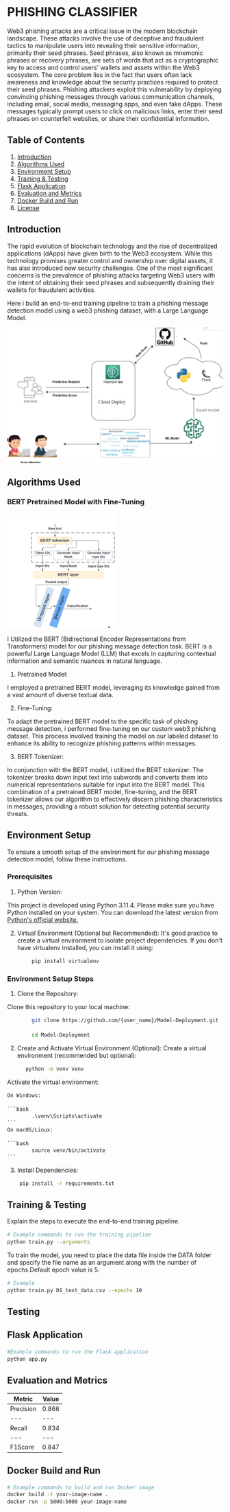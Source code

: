 # PHISHING CLASSIFIER


Web3 phishing attacks are a critical issue in the modern blockchain landscape. These
attacks involve the use of deceptive and fraudulent tactics to manipulate users into revealing
their sensitive information, primarily their seed phrases. Seed phrases, also known as
mnemonic phrases or recovery phrases, are sets of words that act as a cryptographic key to
access and control users' wallets and assets within the Web3 ecosystem.
The core problem lies in the fact that users often lack awareness and knowledge about the
security practices required to protect their seed phrases. Phishing attackers exploit this
vulnerability by deploying convincing phishing messages through various communication
channels, including email, social media, messaging apps, and even fake dApps. These
messages typically prompt users to click on malicious links, enter their seed phrases on
counterfeit websites, or share their confidential information.

## Table of Contents

1. [Introduction](#introduction)
2. [Algorithms Used](#ml-dl-algorithms)
3. [Environment Setup](#environment-setup)
4. [Training & Testing ](#training-pipeline)
5. [Flask Application](#flask-application)
6. [Evaluation and Metrics](#evaluation-and-metrics)
7. [Docker Build and Run](#docker)
8. [License](#license)

## Introduction

The rapid evolution of blockchain technology and the rise of decentralized applications
(dApps) have given birth to the Web3 ecosystem. While this technology promises greater
control and ownership over digital assets, it has also introduced new security challenges.
One of the most significant concerns is the prevalence of phishing attacks targeting Web3
users with the intent of obtaining their seed phrases and subsequently draining their wallets
for fraudulent activities.

Here i build an end-to-end training pipeline to train a phishing
message detection model using a web3 phishing dataset, with a Large Language Model.

![Architecture](image-2.png)


## Algorithms Used

### BERT Pretrained Model with Fine-Tuning

![Bert General Architecture ](image-1.png)

I Utilized the BERT (Bidirectional Encoder Representations from Transformers) model for our phishing message detection task. BERT is a powerful Large Language Model (LLM) that excels in capturing contextual information and semantic nuances in natural language.

1. Pretrained Model:

I employed a pretrained BERT model, leveraging its knowledge gained from a vast amount of diverse textual data.

2. Fine-Tuning:

To adapt the pretrained BERT model to the specific task of phishing message detection, i performed fine-tuning on our custom web3 phishing dataset. This process involved training the model on our labeled dataset to enhance its ability to recognize phishing patterns within messages.

3. BERT Tokenizer:

In conjunction with the BERT model, i utilized the BERT tokenizer. The tokenizer breaks down input text into subwords and converts them into numerical representations suitable for input into the BERT model.
This combination of a pretrained BERT model, fine-tuning, and the BERT tokenizer allows our algorithm to effectively discern phishing characteristics in messages, providing a robust solution for detecting potential security threats.




## Environment Setup

To ensure a smooth setup of the environment for our phishing message detection model, follow these instructions.

### Prerequisites
1. Python Version:

This project is developed using Python 3.11.4. Please make sure you have Python installed on your system. You can download the latest version from [Python's official website.](https://www.python.org/)

2. Virtual Environment (Optional but Recommended):
It's good practice to create a virtual environment to isolate project dependencies. If you don't have virtualenv installed, you can install it using:

```bash
        pip install virtualenv
```

### Environment Setup Steps
1. Clone the Repository:

Clone this repository to your local machine:

```bash
        git clone https://github.com/{user_name}/Model-Deployment.git

        cd Model-Deployment

```
2. Create and Activate Virtual Environment (Optional):
    Create a virtual environment (recommended but optional):
```bash
      python -m venv venv
```

Activate the virtual environment:

    On Windows:

    ```bash
            .\venv\Scripts\activate
    ```      
    On macOS/Linux:

    ```bash
            source venv/bin/activate
    ```   
3. Install Dependencies:

```bash
    pip install -r requirements.txt
```
## Training & Testing 

Explain the steps to execute the end-to-end training pipeline.

```bash
# Example commands to run the training pipeline
python train.py --arguments
```

To train the model, you need to place the data file inside the DATA folder and specify the file name as an argument along with the number of epochs.Default epoch value is 5.

```bash
# Example 
python train.py DS_test_data.csv --epochs 10
```

## Testing


## Flask Application
```bash
#Example commands to run the Flask application
python app.py 
```


## Evaluation and Metrics

|Metric|Value|
|---|---|
|Precision|	0.866|
|---|---|
|Recall|	0.834|
|---|---|
|F1Score|	0.847|



## Docker Build and Run

```bash
# Example commands to build and run Docker image
docker build -t your-image-name .
docker run -p 5000:5000 your-image-name
```

